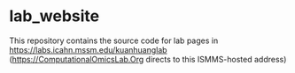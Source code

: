 # lab_website
This repository contains the source code for lab pages in https://labs.icahn.mssm.edu/kuanhuanglab (https://ComputationalOmicsLab.Org directs to this ISMMS-hosted address)
